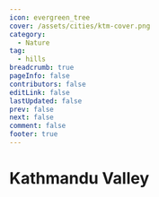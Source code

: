 ```yaml
---
icon: evergreen_tree
cover: /assets/cities/ktm-cover.png
category:
  - Nature
tag:
  - hills
breadcrumb: true
pageInfo: false
contributors: false
editLink: false
lastUpdated: false
prev: false
next: false
comment: false
footer: true
---
```


# Kathmandu Valley

